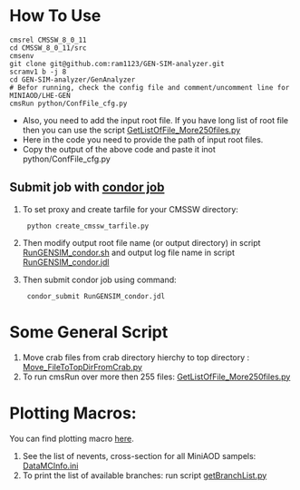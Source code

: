 # How To Use

	cmsrel CMSSW_8_0_11
	cd CMSSW_8_0_11/src
	cmsenv
	git clone git@github.com:ram1123/GEN-SIM-analyzer.git
	scramv1 b -j 8
	cd GEN-SIM-analyzer/GenAnalyzer
	# Befor running, check the config file and comment/uncomment line for MINIAOD/LHE-GEN
	cmsRun python/ConfFile_cfg.py

* Also, you need to add the input root file. If you have long list of root file then you can use the script [GetListOfFile_More250files.py](https://github.com/ram1123/GEN-SIM-analyzer/blob/LHEonlyMiniAOD/GenAnalyzer/GetListOfFile_More250files.py)
* Here in the code you need to provide the path of input root files.
* Copy the output of the above code and paste it inot python/ConfFile_cfg.py

## Submit job with [condor job](https://github.com/ram1123/GEN-SIM-analyzer/tree/LHEonlyMiniAOD/GenAnalyzer/condor_jobs)

1. To set proxy and create tarfile for your CMSSW directory:
	
		python create_cmssw_tarfile.py  

2. Then modify output root file name (or output directory) in script [RunGENSIM_condor.sh](https://github.com/ram1123/GEN-SIM-analyzer/blob/LHEonlyMiniAOD/GenAnalyzer/condor_jobs/RunGENSIM_condor.sh) and output log file name in script [RunGENSIM_condor.jdl](https://github.com/ram1123/GEN-SIM-analyzer/blob/LHEonlyMiniAOD/GenAnalyzer/condor_jobs/RunGENSIM_condor.jdl)

3. Then submit condor job using command:

		condor_submit RunGENSIM_condor.jdl

	
# Some General Script

1. Move crab files from crab directory hierchy to top directory : [Move_FileToTopDirFromCrab.py](https://github.com/ram1123/GEN-SIM-analyzer/blob/LHEonlyMiniAOD/GenAnalyzer/Move_FileToTopDirFromCrab.py)
2. To run cmsRun over more then 255 files: [GetListOfFile_More250files.py](https://github.com/ram1123/GEN-SIM-analyzer/blob/LHEonlyMiniAOD/GenAnalyzer/GetListOfFile_More250files.py)



# Plotting Macros:

You can find plotting macro [here](https://github.com/ram1123/GEN-SIM-analyzer/tree/LHEonlyMiniAOD/GenAnalyzer/PlottingCodes).

1. See the list of nevents, cross-section for all MiniAOD sampels: [DataMCInfo.ini](https://github.com/ram1123/GEN-SIM-analyzer/blob/LHEonlyMiniAOD/GenAnalyzer/PlottingCodes/DataMCInfo.ini)
2. To print the list of available branches: run script [getBranchList.py](https://github.com/ram1123/GEN-SIM-analyzer/blob/LHEonlyMiniAOD/GenAnalyzer/PlottingCodes/getBranchList.py)
